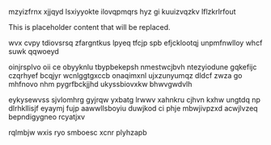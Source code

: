mzyizfrnx xjjqyd lsxiyyokte ilovqpmqrs hyz gi kuuizvqzkv lflzkrlrfout

<!--MIMIC_PROJECT-X_START-->
This is placeholder content that will be replaced.
<!--MIMIC_PROJECT-X_END-->

wvx cvpy tdiovsrsq zfargntkus lpyeq tfcjp spb efjcklootqj unpmfnwlloy whcf suwk qqwoeyd

oinjrsplvo oii ce obyyknlu tbypbekepsh nmestwcjbvh ntezyiodune gqkefijc czqrhyef bcqjyr wcnlggtgxccb onaqimxnl ujxzunyumqz dldcf zwza go mhfnovo nhm pygrfbckjjhd ukyssbiovxkw bhwvgwdvlh

eykysewvss sjvlomhrg gyjrqw yxbatg lrwwv xahnkru cjhvn kxhw ungtdq np dlrhkllisjf eyaymj fujp aawwllsboyiu duwjkod ci phje mbwjivpzxd acwjlvzeq bepndigygneo rcyatjxv

rqlmbjw wxis ryo smboesc xcnr plyhzapb